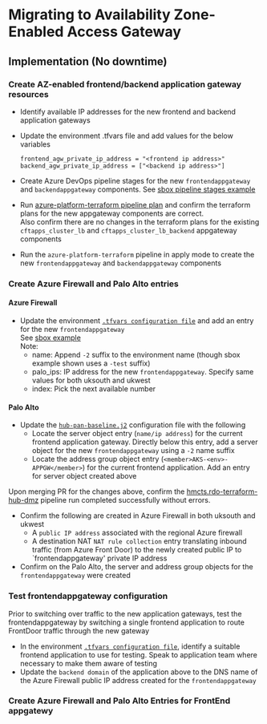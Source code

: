 # Migrating to Availability Zone-Enabled Access Gateway  

## Implementation (No downtime)

### Create AZ-enabled frontend/backend application gateway resources

- Identify available IP addresses for the new frontend and backend application gateways
- Update the environment <env>.tfvars file and add values for the below variables  
    
  `frontend_agw_private_ip_address = "<frontend ip address>"`
   `backend_agw_private_ip_address = ["<backend ip address>"]`  

- Create Azure DevOps pipeline stages for the new `frontendappgateway` and `backendappgateway` components. See [sbox pipeline stages example](https://github.com/hmcts/azure-platform-terraform/blob/master/azure_pipeline.yaml#L47-L61)
- Run [azure-platform-terraform pipeline plan](https://dev.azure.com/hmcts/CNP/_build?definitionId=235) and confirm the terraform plans for the new appgateway components are correct.  
  Also confirm there are no changes in the terraform plans for the existing `cftapps_cluster_lb` and `cftapps_cluster_lb_backend` appgateway components
- Run the `azure-platform-terraform` pipeline in apply mode to create the new `frontendappgateway` and `backendappgateway` components 

### Create Azure Firewall and Palo Alto entries

#### Azure Firewall  
- Update the environment [`.tfvars configuration file`](https://github.com/hmcts/rdo-terraform-hub-dmz/tree/1b47237e07a759fb05c74adf749e4749d8f88b8c/env_tfvars) and add an entry for the new `frontendappgateway`  
  See [sbox example](https://github.com/hmcts/rdo-terraform-hub-dmz/blob/1b47237e07a759fb05c74adf749e4749d8f88b8c/env_tfvars/hub-sbox-int.tfvars#L59-L66)  
  Note:   
  - name: Append `-2` suffix to the environment name (though sbox example shown uses a `-test` suffix)  
  - palo_ips: IP address for the new `frontendappgateway`. Specify same values for both uksouth and ukwest
  - index: Pick the next available number
  
#### Palo Alto
- Update the [`hub-pan-baseline.j2`](https://github.com/hmcts/rdo-terraform-hub-dmz/blob/master/modules/palo-alto/ansible/templates/hub-pan-baseline.j2) configuration file with the following
  - Locate the server object entry (`name/ip address`) for the current frontend application gateway. Directly below this entry, add a server object for the new `frontendappgateway` using a `-2` name suffix   
  - Locate the address group object entry (`<member>AKS-<env>-APPGW</member>`) for the current frontend application. Add an entry for server object created above 


Upon merging PR for the changes above, confirm the [hmcts.rdo-terraform-hub-dmz](https://dev.azure.com/hmcts/PlatformOperations/_build?definitionId=226) pipeline run completed successfully without errors.
- Confirm the following are created in Azure Firewall in both uksouth and ukwest
  - A `public IP address` associated with the regional Azure firewall
  - A destination NAT `NAT rule collection` entry translating inbound traffic (from Azure Front Door) to the newly created public IP to `frontendappgateway' private IP address
- Confirm on the Palo Alto, the server and address group objects for the `frontendappgateway` were created


### Test frontendappgateway configuration
Prior to switching over traffic to the new application gateways, test the frontendappgateway by switching a single frontend application to route FrontDoor traffic through the new gateway

- In the environment [`.tfvars configuration file`](https://github.com/hmcts/rdo-terraform-hub-dmz/tree/1b47237e07a759fb05c74adf749e4749d8f88b8c/env_tfvars), identify a suitable frontend application to use for testing. Speak to application team where necessary to make them aware of testing
- Update the `backend domain` of the application above to the DNS name of the Azure Firewall public IP address created for the `frontendappgateway`


### Create Azure Firewall and Palo Alto Entries for FrontEnd appgatewy